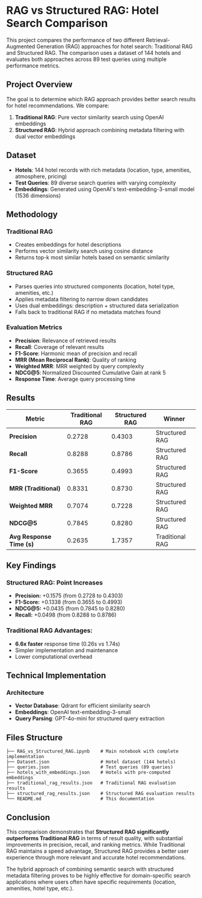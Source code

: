 # RAG vs Structured RAG: Hotel Search Comparison

This project compares the performance of two different Retrieval-Augmented Generation (RAG) approaches for hotel search: Traditional RAG and Structured RAG. The comparison uses a dataset of 144 hotels and evaluates both approaches across 89 test queries using multiple performance metrics.

## Project Overview

The goal is to determine which RAG approach provides better search results for hotel recommendations. We compare:

1. **Traditional RAG**: Pure vector similarity search using OpenAI embeddings
2. **Structured RAG**: Hybrid approach combining metadata filtering with dual vector embeddings

## Dataset

- **Hotels**: 144 hotel records with rich metadata (location, type, amenities, atmosphere, pricing)
- **Test Queries**: 89 diverse search queries with varying complexity
- **Embeddings**: Generated using OpenAI's text-embedding-3-small model (1536 dimensions)

## Methodology

### Traditional RAG
- Creates embeddings for hotel descriptions
- Performs vector similarity search using cosine distance
- Returns top-k most similar hotels based on semantic similarity

### Structured RAG
- Parses queries into structured components (location, hotel type, amenities, etc.)
- Applies metadata filtering to narrow down candidates
- Uses dual embeddings: description + structured data serialization
- Falls back to traditional RAG if no metadata matches found

### Evaluation Metrics
- **Precision**: Relevance of retrieved results
- **Recall**: Coverage of relevant results
- **F1-Score**: Harmonic mean of precision and recall
- **MRR (Mean Reciprocal Rank)**: Quality of ranking
- **Weighted MRR**: MRR weighted by query complexity
- **NDCG@5**: Normalized Discounted Cumulative Gain at rank 5
- **Response Time**: Average query processing time

## Results

| Metric                    | Traditional RAG | Structured RAG | Winner         |
|---------------------------|-----------------|----------------|----------------|
| **Precision**             | 0.2728          | 0.4303         | Structured RAG |
| **Recall**                | 0.8288          | 0.8786         | Structured RAG |
| **F1-Score**              | 0.3655          | 0.4993         | Structured RAG |
| **MRR (Traditional)**     | 0.8331          | 0.8730         | Structured RAG |
| **Weighted MRR**          | 0.7074          | 0.7228         | Structured RAG |
| **NDCG@5**                | 0.7845          | 0.8280         | Structured RAG |
| **Avg Response Time (s)** | 0.2635          | 1.7357         | Traditional RAG |

## Key Findings

### Structured RAG: Point Increases
- **Precision:** +0.1575 (from 0.2728 to 0.4303)
- **F1-Score:** +0.1338 (from 0.3655 to 0.4993)
- **NDCG@5:** +0.0435 (from 0.7845 to 0.8280)
- **Recall:** +0.0498 (from 0.8288 to 0.8786)

### Traditional RAG Advantages:
- **6.6x faster** response time (0.26s vs 1.74s)
- Simpler implementation and maintenance
- Lower computational overhead

## Technical Implementation

### Architecture
- **Vector Database**: Qdrant for efficient similarity search
- **Embeddings**: OpenAI text-embedding-3-small
- **Query Parsing**: GPT-4o-mini for structured query extraction


## Files Structure

```
├── RAG_vs_Structured_RAG.ipynb    # Main notebook with complete implementation
├── Dataset.json                   # Hotel dataset (144 hotels)
├── queries.json                   # Test queries (89 queries)
├── hotels_with_embeddings.json    # Hotels with pre-computed embeddings
├── traditional_rag_results.json   # Traditional RAG evaluation results
├── structured_rag_results.json    # Structured RAG evaluation results
└── README.md                      # This documentation
```

## Conclusion

This comparison demonstrates that **Structured RAG significantly outperforms Traditional RAG** in terms of result quality, with substantial improvements in precision, recall, and ranking metrics. While Traditional RAG maintains a speed advantage, Structured RAG provides a better user experience through more relevant and accurate hotel recommendations.

The hybrid approach of combining semantic search with structured metadata filtering proves to be highly effective for domain-specific search applications where users often have specific requirements (location, amenities, hotel type, etc.).
